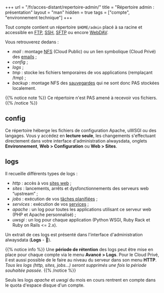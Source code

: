 +++
url = "/fr/acces-distant/repertoire-admin/"
title = "Répertoire admin : présentation"
layout = "man"
hidden = true
tags = ["compte", "environnement technique"]
+++

Tout compte contient un répertoire `$HOME/admin` placé à sa racine et accessible en [FTP](remote-access/ftp), [SSH](remote-access/ssh), [SFTP](remote-access/sftp) ou encore [WebDAV](remote-access/webdav). 

Vous retrouverez dedans :

- _mail_ : montage [NFS](https://fr.wikipedia.org/wiki/Network_File_System) (Cloud Public) ou un lien symbolique (Cloud Privé) des [emails](e-mails) ;
- _config_ ;
- _logs_ ;
- _tmp_ : stocke les fichiers temporaires de vos applications (remplaçant /tmp) ;
- _backup_ : montage NFS des [sauvegardes](backups) qui ne sont donc PAS stockées localement.

{{% notice note %}}
Ce répertoire n'est PAS amené à recevoir vos fichiers.
{{% /notice %}}

## config

Ce répertoire héberge les fichiers de configuration Apache, uWSGI ou des langages. Vous y accédez en **lecture seule**, les changements s'effectuant directement dans votre interface d'administration alwaysdata, onglets **Environnement**, **Web > Configuration** ou **Web > Sites**.

## logs

Il recueille différents types de logs :

- _http_ : accès à vos [sites web](sites) ;
- _sites_ : lancements, arrêts et dysfonctionnements des serveurs web “upstream” ;
- _jobs_ : exécution de vos [tâches planifiées](tasks) ;
- _services_ : exécution de vos [services](services) ;
- _apache_ : un log pour toutes les applications utilisant ce serveur web (PHP et Apache personnalisé) ;
- _uwsgi_ : un log pour chaque application (Python WSGI, Ruby Rack et Ruby on Rails <= 2.x).

Un extrait de ces logs est présenté dans l'interface d'administration alwaysdata (**Logs** - 📄).

{{% notice info %}}
Une **période de rétention** des logs peut être mise en place pour chaque compte via le menu **Avancé > Logs**. Pour le Cloud Privé, il est aussi possible de le faire au niveau du serveur dans son menu **HTTP**.
*Tous les logs (http, sites, jobs...) seront supprimés une fois la période souhaitée passée.*
{{% /notice %}}

Seuls les logs *apache* et *uwsgi* du mois en cours rentrent en compte dans le quota d'espace disque d'un compte.
